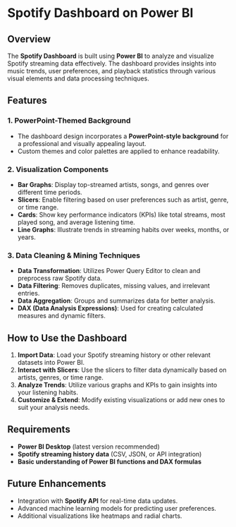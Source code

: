 # Spotify Dashboard on Power BI

## Overview
The **Spotify Dashboard** is built using **Power BI** to analyze and visualize Spotify streaming data effectively. The dashboard provides insights into music trends, user preferences, and playback statistics through various visual elements and data processing techniques.

## Features
### 1. PowerPoint-Themed Background
- The dashboard design incorporates a **PowerPoint-style background** for a professional and visually appealing layout.
- Custom themes and color palettes are applied to enhance readability.

### 2. Visualization Components
- **Bar Graphs**: Display top-streamed artists, songs, and genres over different time periods.
- **Slicers**: Enable filtering based on user preferences such as artist, genre, or time range.
- **Cards**: Show key performance indicators (KPIs) like total streams, most played song, and average listening time.
- **Line Graphs**: Illustrate trends in streaming habits over weeks, months, or years.

### 3. Data Cleaning & Mining Techniques
- **Data Transformation**: Utilizes Power Query Editor to clean and preprocess raw Spotify data.
- **Data Filtering**: Removes duplicates, missing values, and irrelevant entries.
- **Data Aggregation**: Groups and summarizes data for better analysis.
- **DAX (Data Analysis Expressions)**: Used for creating calculated measures and dynamic filters.

## How to Use the Dashboard
1. **Import Data**: Load your Spotify streaming history or other relevant datasets into Power BI.
2. **Interact with Slicers**: Use the slicers to filter data dynamically based on artists, genres, or time range.
3. **Analyze Trends**: Utilize various graphs and KPIs to gain insights into your listening habits.
4. **Customize & Extend**: Modify existing visualizations or add new ones to suit your analysis needs.

## Requirements
- **Power BI Desktop** (latest version recommended)
- **Spotify streaming history data** (CSV, JSON, or API integration)
- **Basic understanding of Power BI functions and DAX formulas**

## Future Enhancements
- Integration with **Spotify API** for real-time data updates.
- Advanced machine learning models for predicting user preferences.
- Additional visualizations like heatmaps and radial charts.
